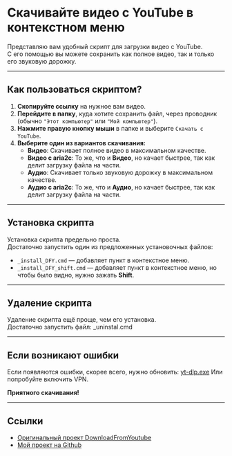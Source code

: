 # Скачивайте видео с YouTube в контекстном меню

Представляю вам удобный скрипт для загрузки видео с YouTube.  
С его помощью вы можете сохранить как полное видео, так и только его звуковую дорожку.

---

## Как пользоваться скриптом?

1. **Скопируйте ссылку** на нужное вам видео.  
2. **Перейдите в папку**, куда хотите сохранить файл, через проводник (обычно `"Этот компьютер"` или `"Мой компьютер"`).  
3. **Нажмите правую кнопку мыши** в папке и выберите `Скачать с YouTube`.  
4. **Выберите один из вариантов скачивания:**
   - **Видео**: Скачивает полное видео в максимальном качестве.  
   - **Видео с aria2c**: То же, что и **Видео**, но качает быстрее, так как делит загрузку файла на части.  
   - **Аудио**: Скачивает только звуковую дорожку в максимальном качестве.  
   - **Аудио с aria2c**: То же, что и **Аудио**, но качает быстрее, так как делит загрузку файла на части.  

---

## Установка скрипта

Установка скрипта предельно проста.  
Достаточно запустить один из предложенных установочных файлов:

- `_install_DFY.cmd` — добавляет пункт в контекстное меню.  
- `_install_DFY_shift.cmd` — добавляет пункт в контекстное меню, но чтобы было видно, нужно зажать **Shift**.  

---

## Удаление скрипта

Удаление скрипта ещё проще, чем его установка.  
Достаточно запустить файл: _uninstal.cmd


---

## Если возникают ошибки

Если появляются ошибки, скорее всего, нужно обновить: [yt-dlp.exe](https://github.com/yt-dlp/yt-dlp/releases) Или попробуйте включить VPN.  

**Приятного скачивания!**

---

## Ссылки

- [Оригинальный проект DownloadFromYoutube](https://win10tweaker.ru/forum/topic/downloadfromyoutube)  
- [Мой проект на Github](https://github.com/a111et/downloadfromyoutube/releases)  

